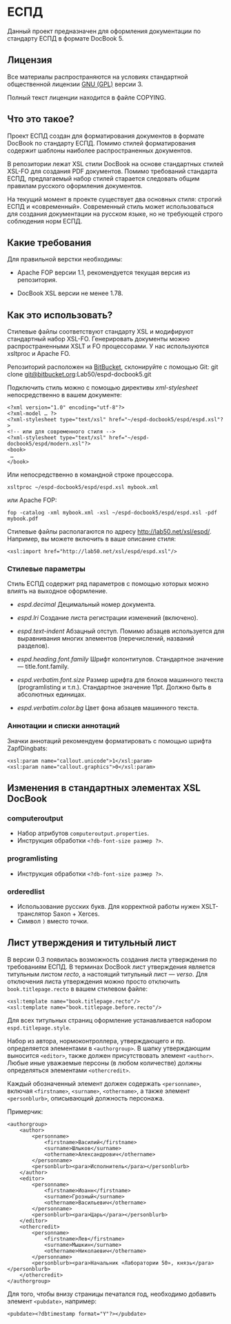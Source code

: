 # <docbook>ЕСПД</docbook>

Данный проект предназначен для оформления документации
по стандарту ЕСПД в формате DocBook 5.

## Лицензия

Все материалы распространяются на условиях
стандартной общественной лицензии [GNU (GPL)](http://www.gnu.org/copyleft/gpl.html) версии 3.

Полный текст лиценции находится в файле COPYING.

## Что это такое?

Проект <docbook>ЕСПД</docbook> создан для форматирования документов
в формате DocBook по стандарту ЕСПД. Помимо стилей форматирования
содержит шаблоны наиболее распространенных документов.

В репозитории лежат XSL стили DocBook на основе стандартных стилей
XSL-FO для создания PDF документов. Помимо требований стандарта ЕСПД,
предлагаемый набор стилей старается следовать общим правилам русского
оформления документов.

На текущий момент в проекте существует два основных стиля: строгий ЕСПД
и «современный». Современный стиль может использоваться для создания
документации на русском языке, но не требующей строго соблюдения норм
ЕСПД.

## Какие требования

Для правильной верстки необходимы:

 *  Apache FOP версии 1.1, рекомендуется текущая версия из репозитория.

 *  DocBook XSL версии не менее 1.78.

## Как это использовать?

Стилевые файлы соответствуют стандарту XSL и модифируют стандартный
набор XSL-FO. Генерировать документы можно распространенными XSLT и FO
процессорами. У нас используются xsltproc и Apache FO.

Репозиторий расположен на [BitBucket](https://bitbucket.org/Lab50/espd-docbook5),
склонируйте с помощью Git:
    git clone git@bitbucket.org:Lab50/espd-docbook5.git

Подключить стиль можно с помощью директивы *xml-stylesheet* непосредственно
в вашем документе:

    <?xml version="1.0" encoding="utf-8"?>
    <?xml-model … ?>
    <?xml-stylesheet type="text/xsl" href="~/espd-docbook5/espd/espd.xsl"?>
    <!-- или для современного стиля -->
    <?xml-stylesheet type="text/xsl" href="~/espd-docbook5/espd/modern.xsl"?>
    <book>
     …
    </book>

Или непосредственно в командной строке процессора.

    xsltproc ~/espd-docbook5/espd/espd.xsl mybook.xml

или Apache FOP:

    fop -catalog -xml mybook.xml -xsl ~/espd-docbook5/espd/espd.xsl -pdf mybook.pdf

Стилевые файлы располагаются по адресу http://lab50.net/xsl/espd/. Например, вы
можете включить в ваше описание стиля:

    <xsl:import href="http://lab50.net/xsl/espd/espd.xsl"/>

### Стилевые параметры

Стиль <docbook>ЕСПД</docbook> содержит ряд параметров с помощью
хоторых можно влиять на выходное оформление.

 *  *espd.decimal*
    Децимальный номер документа.

 *  *espd.lri*
    Создание листа регистрации изменений (включено).

 *  *espd.text-indent*
    Абзацный отступ. Помимо абзацев используется для выравнивания
    многих элементов (перечислений, названий разделов).

 *  *espd.heading.font.family*
    Шрифт колонтитулов. Стандартное значение — title.font.family.

 *  *espd.verbatim.font.size* 
    Размер шрифта для блоков машинного текста (programlisting и т.п.).
    Стандартное значение 11pt. Должно быть в абсолютных единицах.

 *  *espd.verbatim.color.bg*
    Цвет фона абзацев машинного текста.

### Аннотации и списки аннотаций

Значки аннотаций рекомендуем форматировать с помощью шрифта ZapfDingbats:

    <xsl:param name="callout.unicode">1</xsl:param>
    <xsl:param name="callout.graphics">0</xsl:param>

## Изменения в стандартных элементах XSL DocBook

### computeroutput

 *  Набор атрибутов `computeroutput.properties`.
 *  Инструкция обработки `<?db-font-size размер ?>`.

### programlisting

 *  Инструкция обработки `<?db-font-size размер ?>`.

### orderedlist

 *  Использование русских букв. Для корректной работы нужен XSLT-транслятор
    Saxon + Xerces.
 *  Символ `)` вместо точки.

## Лист утверждения и титульный лист

В версии 0.3 появилась возможность создания листа утверждения по требованиям ЕСПД.
В терминах DocBook лист утверждения является титульным листом *recto*, а
настоящий титульный лист — *verso*. Для отключения листа утверждения
можно просто отключить `book.titlepage.recto` в вашем стилевом файле:

    <xsl:template name="book.titlepage.recto"/>
    <xsl:template name="book.titlepage.before.recto"/>

Для всех титульных страниц оформление устанавливается набором `espd.titlepage.style`.

Набор из автора, нормоконтроллера, утверждающего и пр. определяется элементами в
`<authorgroup>`. В шапку утверждающим выносится `<editor>`, также должен присутствовать
элемент `<author>`. Любые иные уважаемые персоны (в любом количестве) должны
определяться элементами `<othercredit>`.

Каждый обозначенный элемент должен содержать `<personname>`, включая
`<firstname>`, `<surname>`, `<othername>`, а также элемент `<personblurb>`, описывающий
должность персонажа.

Примерчик:

    <authorgroup>
        <author>
            <personname>
                <firstname>Василий</firstname>
                <surname>Шлыков</surname>
                <othername>Александрович</othername>
            </personname>
            <personblurb><para>Исполнитель</para></personblurb>
        </author>
        <editor>
            <personname>
                <firstname>Иоанн</firstname>
                <surname>Грозный</surname>
                <othername>Васильевич</othername>
            </personname>
            <personblurb><para>Царь</para></personblurb>
        </editor>
        <othercredit>
            <personname>
                <firstname>Лев</firstname>
                <surname>Мышкин</surname>
                <othername>Николаевич</othername>
            </personname>
            <personblurb><para>Начальник «Лаборатории 50», князь</para></personblurb>
        </othercredit>
    </authorgroup>

Для того, чтобы внизу страницы печатался год, необходимо добавить элемент `<pubdate>`,
например:

    <pubdate><?dbtimestamp format="Y"?></pubdate>
